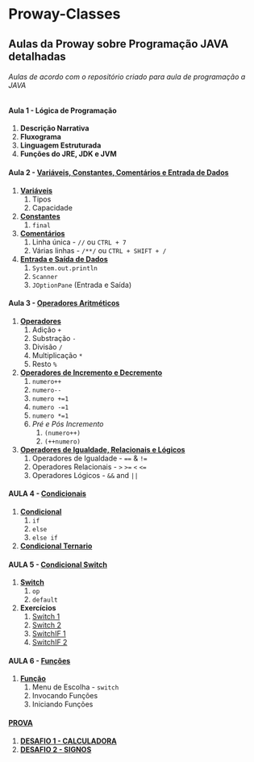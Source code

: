 # Proway-Classes

## Aulas da Proway sobre Programação JAVA detalhadas

<h6> Aulas de acordo com o repositório criado para aula de programação a JAVA </h6>

<h4> Aula 1 - Lógica de Programação </h4>

1. **Descrição Narrativa**
1. **Fluxograma**
1. **Linguagem Estruturada**
1. **Funções do JRE, JDK e JVM**

#### Aula 2 - [Variáveis, Constantes, Comentários e Entrada de Dados](https://github.com/kaka-jaques/Proway-Classes/tree/main/AULA2/src/br/com/entra21/kalil) 

1. [**Variáveis**](https://github.com/kaka-jaques/Proway-Classes/blob/main/AULA2/src/br/com/entra21/kalil/Variaveis.java)
    1. Tipos
    1. Capacidade
1. [**Constantes**](https://github.com/kaka-jaques/Proway-Classes/blob/main/AULA2/src/br/com/entra21/kalil/Constantes.java)
	1. `final`
1. [**Comentários**](https://github.com/kaka-jaques/Proway-Classes/blob/main/AULA2/src/br/com/entra21/kalil/Comentarios.java)
    1. Linha única - `//` ou `CTRL + 7`
    1. Várias linhas - `/**/` ou `CTRL + SHIFT + /`
1. [**Entrada e Saída de Dados**](https://github.com/kaka-jaques/Proway-Classes/blob/main/AULA2/src/br/com/entra21/kalil/EntradaDeDados.java)
	1. `System.out.println`
	1. `Scanner`
	1. `JOptionPane` (Entrada e Saída)
    
#### Aula 3 - [Operadores Aritméticos](https://github.com/kaka-jaques/Proway-Classes/tree/main/AULA3/src/br/com/entra21/kalil) 

1. [**Operadores**](https://github.com/kaka-jaques/Proway-Classes/blob/main/AULA3/src/br/com/entra21/kalil/OperadoresAritmeticos.java)
    1. Adição `+`
    1. Substração `-`
    1. Divisão `/`
    1. Multiplicação `*`
    1. Resto `%`
1. [**Operadores de Incremento e Decremento**](https://github.com/kaka-jaques/Proway-Classes/blob/main/AULA3/src/br/com/entra21/kalil/OperadoresIncrementoDecremento.java)
	1. `numero++`
	1. `numero--`
	1. `numero +=1`
	1. `numero -=1`
	1. `numero *=1`
	1. _Pré e Pós Incremento_
		1. `(numero++)`
		1. `(++numero)`
1. [**Operadores de Igualdade, Relacionais e Lógicos**](https://github.com/kaka-jaques/Proway-Classes/blob/main/AULA3/src/br/com/entra21/kalil/OperadoresIRL.java)
	1. Operadores de Igualdade - `==` & `!=`
	1. Operadores Relacionais - `>` `>=` `<` `<=`
	1. Operadores Lógicos - `&&` and `||`
	
#### AULA 4 - [Condicionais](https://github.com/kaka-jaques/Proway-Classes/tree/main/AULA4/src/br/com/entra21/kalil)
1. [**Condicional**](https://github.com/kaka-jaques/Proway-Classes/blob/main/AULA4/src/br/com/entra21/kalil/Condicionais.java)
	1. `if`
	1. `else`
	1. `else if`
1. [**Condicional Ternario**](https://github.com/kaka-jaques/Proway-Classes/blob/main/AULA4/src/br/com/entra21/kalil/OperadorTernario.java)
	
#### AULA 5 - [Condicional Switch](https://github.com/kaka-jaques/Proway-Classes/tree/main/AULA5/src/br/com/entra21/kalil)
1. [**Switch**](https://github.com/kaka-jaques/Proway-Classes/blob/main/AULA5/src/br/com/entra21/kalil/SwitchOP.java)
	1. `op`
	1. `default`
1. **Exercícios**
	1. [Switch 1](https://github.com/kaka-jaques/Proway-Classes/blob/main/AULA5/src/br/com/entra21/kalil/ExercicioSwitch1.java)
	1. [Switch 2](https://github.com/kaka-jaques/Proway-Classes/blob/main/AULA5/src/br/com/entra21/kalil/Exerc%C3%ADcioSwitch2.java)
	1. [SwitchIF 1](https://github.com/kaka-jaques/Proway-Classes/blob/main/AULA5/src/br/com/entra21/kalil/SwitchIF1.java)
	1. [SwitchIF 2](https://github.com/kaka-jaques/Proway-Classes/blob/main/AULA5/src/br/com/entra21/kalil/SwitchIF2.java)

#### AULA 6 - [Funções](https://github.com/kaka-jaques/Proway-Classes/tree/main/AULA6/src/br/com/entra21/kalil)
1. [**Função**](https://github.com/kaka-jaques/Proway-Classes/blob/main/AULA6/src/br/com/entra21/kalil/Funcoes.java)
	1. Menu de Escolha - `switch`
	1. Invocando Funções
	1. Iniciando Funções

#### [**PROVA**](https://github.com/kaka-jaques/Proway-Classes/tree/main/PROVA/src/br/com/entra21/kalil)
1. [**DESAFIO 1 - CALCULADORA**](https://github.com/kaka-jaques/Proway-Classes/blob/main/PROVA/src/br/com/entra21/kalil/Calculadora.java)
1. [**DESAFIO 2 - SIGNOS**](https://github.com/kaka-jaques/Proway-Classes/blob/main/PROVA/src/br/com/entra21/kalil/Signos.java)